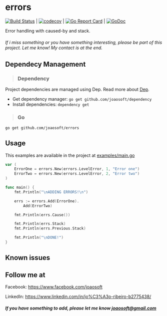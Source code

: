 # errors
[![Build Status](https://travis-ci.org/joaosoft/errors.svg?branch=master)](https://travis-ci.org/joaosoft/errors) | [![codecov](https://codecov.io/gh/joaosoft/errors/branch/master/graph/badge.svg)](https://codecov.io/gh/joaosoft/errors) | [![Go Report Card](https://goreportcard.com/badge/github.com/joaosoft/errors)](https://goreportcard.com/report/github.com/joaosoft/errors) | [![GoDoc](https://godoc.org/github.com/joaosoft/errors?status.svg)](https://godoc.org/github.com/joaosoft/errors)

Error handling with caused-by and stack.

###### If i miss something or you have something interesting, please be part of this project. Let me know! My contact is at the end.

## Dependecy Management
>### Dependency

Project dependencies are managed using Dep. Read more about [Dep](https://github.com/golang/dep).
* Get dependency manager: `go get github.com/joaosoft/dependency`
* Install dependencies: `dependency get`

>### Go
```
go get github.com/joaosoft/errors
```

## Usage 
This examples are available in the project at [examples/main.go](https://github.com/joaosoft/errors/tree/master/example_test.go)
```go
var (
	ErrorOne = errors.New(errors.LevelError, 1, "Error one")
	ErrorTwo = errors.New(errors.LevelError, 2, "Error two")
)

func main() {
	fmt.Println("\nADDING ERRORS!\n")

	errs := errors.Add(ErrorOne).
		Add(ErrorTwo)

	fmt.Println(errs.Cause())

	fmt.Println(errs.Stack)
	fmt.Println(errs.Previous.Stack)

	fmt.Println("\nDONE!")
}
```

## Known issues


## Follow me at
Facebook: https://www.facebook.com/joaosoft

LinkedIn: https://www.linkedin.com/in/jo%C3%A3o-ribeiro-b2775438/

##### If you have something to add, please let me know joaosoft@gmail.com
